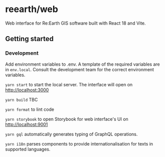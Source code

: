 # reearth/web

Web interface for Re:Earth GIS software built with React 18 and Vite. 

## Getting started

### Development

Add environment variables to .env. A template of the required variables are in `env.local`. 
Consult the development team for the correct environment variables.

`yarn start` to start the local server. The interface will open on [http://localhost:3000](http://localhost:3000)

`yarn build` TBC

`yarn format` to lint code

`yarn storybook` to open Storybook for web interface's UI on [http://localhost:9001](http://localhost:9001)

`yarn gql` automatically generates typing of GraphQL operations.

`yarn i18n` parses components to provide internationalisation for texts in supported languages.
